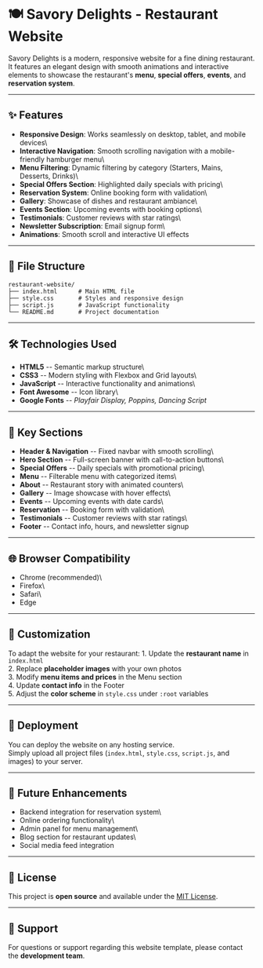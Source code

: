 # 🍽️ Savory Delights - Restaurant Website

Savory Delights is a modern, responsive website for a fine dining
restaurant. It features an elegant design with smooth animations and
interactive elements to showcase the restaurant's **menu**, **special
offers**, **events**, and **reservation system**.

------------------------------------------------------------------------

## ✨ Features

-   **Responsive Design**: Works seamlessly on desktop, tablet, and
    mobile devices\
-   **Interactive Navigation**: Smooth scrolling navigation with a
    mobile-friendly hamburger menu\
-   **Menu Filtering**: Dynamic filtering by category (Starters, Mains,
    Desserts, Drinks)\
-   **Special Offers Section**: Highlighted daily specials with pricing\
-   **Reservation System**: Online booking form with validation\
-   **Gallery**: Showcase of dishes and restaurant ambiance\
-   **Events Section**: Upcoming events with booking options\
-   **Testimonials**: Customer reviews with star ratings\
-   **Newsletter Subscription**: Email signup form\
-   **Animations**: Smooth scroll and interactive UI effects

------------------------------------------------------------------------

## 📂 File Structure

    restaurant-website/
    ├── index.html      # Main HTML file
    ├── style.css       # Styles and responsive design
    ├── script.js       # JavaScript functionality
    └── README.md       # Project documentation

------------------------------------------------------------------------

## 🛠️ Technologies Used

-   **HTML5** -- Semantic markup structure\
-   **CSS3** -- Modern styling with Flexbox and Grid layouts\
-   **JavaScript** -- Interactive functionality and animations\
-   **Font Awesome** -- Icon library\
-   **Google Fonts** -- *Playfair Display, Poppins, Dancing Script*

------------------------------------------------------------------------

## 📌 Key Sections

-   **Header & Navigation** -- Fixed navbar with smooth scrolling\
-   **Hero Section** -- Full-screen banner with call-to-action buttons\
-   **Special Offers** -- Daily specials with promotional pricing\
-   **Menu** -- Filterable menu with categorized items\
-   **About** -- Restaurant story with animated counters\
-   **Gallery** -- Image showcase with hover effects\
-   **Events** -- Upcoming events with date cards\
-   **Reservation** -- Booking form with validation\
-   **Testimonials** -- Customer reviews with star ratings\
-   **Footer** -- Contact info, hours, and newsletter signup

------------------------------------------------------------------------

## 🌐 Browser Compatibility

-   Chrome (recommended)\
-   Firefox\
-   Safari\
-   Edge

------------------------------------------------------------------------

## 🎨 Customization

To adapt the website for your restaurant: 1. Update the **restaurant
name** in `index.html`\
2. Replace **placeholder images** with your own photos\
3. Modify **menu items and prices** in the Menu section\
4. Update **contact info** in the Footer\
5. Adjust the **color scheme** in `style.css` under `:root` variables

------------------------------------------------------------------------

## 🚀 Deployment

You can deploy the website on any hosting service.\
Simply upload all project files (`index.html`, `style.css`, `script.js`,
and images) to your server.

------------------------------------------------------------------------

## 🔮 Future Enhancements

-   Backend integration for reservation system\
-   Online ordering functionality\
-   Admin panel for menu management\
-   Blog section for restaurant updates\
-   Social media feed integration

------------------------------------------------------------------------

## 📜 License

This project is **open source** and available under the [MIT
License](LICENSE).

------------------------------------------------------------------------

## 💬 Support

For questions or support regarding this website template, please contact
the **development team**.
